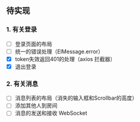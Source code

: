 ## 待实现

### 1. 有关登录

- [ ]  登录页面的布局
- [ ]  统一的错误处理（ElMessage.error）
- [x]  token失效返回401的处理（axios 拦截器）
- [x]  退出登录

### 2. 有关消息

- [ ]  消息列表的布局（消失的输入框和Scrollbar的高度）
- [ ]  添加其他人到房间
- [ ]  消息的发送和接收 WebSocket
